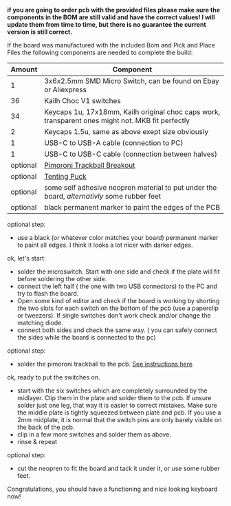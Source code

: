 **if you are going to order pcb with the provided files please make sure the components in the BOM are still valid and have the correct values! I will update them from time to time, but there is no guarantee the current version is still correct.**

If the board was manufactured with the included Bom and Pick and Place Files the following components are needed to complete the build:

Amount | Component
-------|----------
1        | 3x6x2.5mm SMD Micro Switch, can be found on Ebay or Aliexpress
36       | Kailh Choc V1 switches
34       | Keycaps 1u, 17x18mm, Kailh original choc caps work, transparent ones might not. MKB fit perfectly
2        | Keycaps 1.5u, same as above exept size obviously
1        | USB-C to USB-A cable (connection to PC)
1        | USB-C to USB-C cable (connection between halves)
optional | [Pimoroni Trackball Breakout](https://shop.pimoroni.com/products/trackball-breakout)
optional | [Tenting Puck](https://splitkb.com/products/tenting-puck)
optional | some self adhesive neopren material to put under the board, *alternativly* some rubber feet
optional | black permanent marker to paint the edges of the PCB

optional step:
- use a black (or whatever color matches your board) permanent marker to paint all edges. I think it looks a lot nicer with darker edges.

ok, let's start:
- solder the microswitch. Start with one side and check if the plate will fit before soldering the other side.
- connect the left half ( the one with two USB connectors) to the PC and try to flash the board. 
- Open some kind of editor and check if the board is working by shorting the two slots for each switch on the bottom of the pcb (use a paperclip or tweezers). If single switches don't work check and/or change the matching diode.
- connect both sides and check the same way. ( you can safely connect the sides while the board is connected to the pc)

optional step:
- solder the pimoroni trackball to the pcb. [See instructions here](./build_instruction_rev2_pimoroni.md)

ok, ready to put the switches on.

- start with the six switches which are completely surrounded by the midlayer. Clip them in the plate and solder them to the pcb. If unsure solder just one leg, that way it is easier to correct mistakes. Make sure the middle plate is tightly squeezed between plate and pcb. If you use a 2mm midplate, it is normal that the switch pins are only barely visible on the back of the pcb.
- clip in a few more switches and solder them as above.
- rinse & repeat

optional step:
- cut the neopren to fit the board and tack it under it, or use some rubber feet. 

Congratulations, you should have a functioning and nice looking keyboard now!
